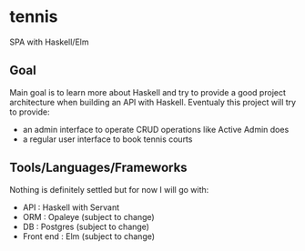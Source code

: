 # tennis
SPA with Haskell/Elm

## Goal

Main goal is to learn more about Haskell and try to provide a good project architecture when building an API with Haskell.
Eventualy this project will try to provide:

  - an admin interface to operate CRUD operations like Active Admin does
  - a regular user interface to book tennis courts
 
## Tools/Languages/Frameworks

Nothing is definitely settled but for now I will go with:
 
  - API : Haskell with Servant
  - ORM : Opaleye (subject to change)
  - DB : Postgres (subject to change)
  - Front end : Elm (subject to change)
  
  
